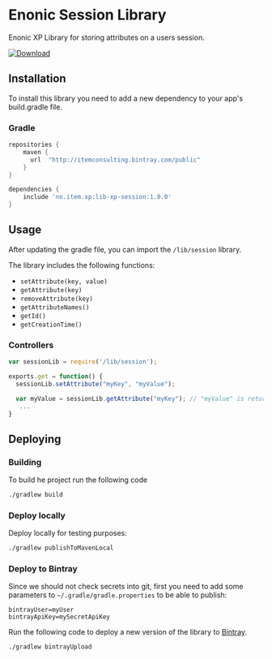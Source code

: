 # Enonic Session Library

Enonic XP Library for storing attributes on a users session.

[ ![Download](https://api.bintray.com/packages/itemconsulting/public/no.item.xp.lib-xp-session/images/download.svg?version=1.0.0) ](https://bintray.com/itemconsulting/public/no.item.xp.lib-xp-session/1.0.0/link)

## Installation  

To install this library you need to add a new dependency to your app's build.gradle file.

### Gradle

```groovy
repositories {
    maven {
      url  "http://itemconsulting.bintray.com/public"
    }
}

dependencies {
    include 'no.item.xp:lib-xp-session:1.0.0'
}
```

## Usage

After updating the gradle file, you can import the `/lib/session` library.

The library includes the following functions:

 * `setAttribute(key, value)`
 * `getAttribute(key)`
 * `removeAttribute(key)`
 * `getAttributeNames()`
 * `getId()`
 * `getCreationTime()`

### Controllers

```javascript
var sessionLib = require('/lib/session');

exports.get = function() {
  sessionLib.setAttribute("myKey", "myValue");

  var myValue = sessionLib.getAttribute("myKey"); // "myValue" is returned
   ...
}
```

## Deploying

### Building

To build he project run the following code

```bash
./gradlew build
```

### Deploy locally

Deploy locally for testing purposes:

```bash
./gradlew publishToMavenLocal
```
### Deploy to Bintray

Since we should not check secrets into git, first you need to add some parameters to `~/.gradle/gradle.properties` to be
able to publish:

```properties
bintrayUser=myUser
bintrayApiKey=mySecretApiKey
```

Run the following code to deploy a new version of the library to [Bintray](https://bintray.com/itemconsulting).

```bash
./gradlew bintrayUpload
```
